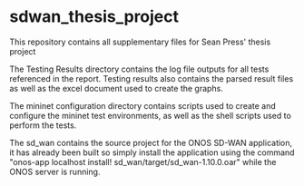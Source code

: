 # sdwan_thesis_project
This repository contains all supplementary files for Sean Press' thesis project

The Testing Results directory contains the log file outputs for all tests referenced in the report. 
Testing results also contains the parsed result files as well as the excel document used to create the graphs.

The mininet configuration directory contains scripts used to create and configure the mininet test environments, as well as the shell scripts used to perform the tests.

The sd_wan contains the source project for the ONOS SD-WAN application, it has already been built so simply install the application using the command "onos-app localhost install! sd_wan/target/sd_wan-1.10.0.oar" while the ONOS server is running.
